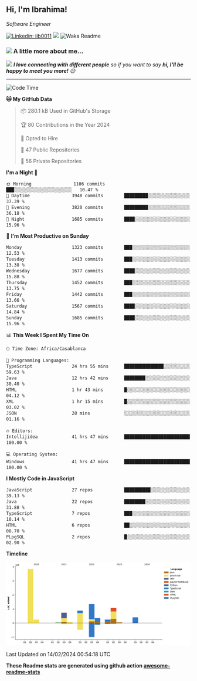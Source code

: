 <h2>Hi, I'm Ibrahima! </h2>
<p><em>Software Engineer 
</em></p>


[![Linkedin: iib0011](https://img.shields.io/badge/-iib0011-blue?style=flat-square&logo=Linkedin&logoColor=white&link=https://www.linkedin.com/in/iib0011/)](https://www.linkedin.com/in/iib0011/)
![](https://visitor-badge.glitch.me/badge?page_id=iib0011)
![Waka Readme](https://github.com/iib0011/iib0011/workflows/Waka%20Readme/badge.svg)


### <img src="https://media.giphy.com/media/VgCDAzcKvsR6OM0uWg/giphy.gif" width="50"> A little more about me...  


<img src="https://media.giphy.com/media/LnQjpWaON8nhr21vNW/giphy.gif" width="60"> <em><b>I love connecting with different people</b> so if you want to say <b>hi, I'll be happy to meet you more!</b> 😊</em>

---
<!--START_SECTION:waka-->
![Code Time](http://img.shields.io/badge/Code%20Time-2%2C953%20hrs%205%20mins-blue)

**🐱 My GitHub Data** 

> 📦 280.1 kB Used in GitHub's Storage 
 > 
> 🏆 80 Contributions in the Year 2024
 > 
> 💼 Opted to Hire
 > 
> 📜 47 Public Repositories 
 > 
> 🔑 56 Private Repositories 
 > 
**I'm a Night 🦉** 

```text
🌞 Morning                1106 commits        ███░░░░░░░░░░░░░░░░░░░░░░   10.47 % 
🌆 Daytime                3948 commits        █████████░░░░░░░░░░░░░░░░   37.39 % 
🌃 Evening                3820 commits        █████████░░░░░░░░░░░░░░░░   36.18 % 
🌙 Night                  1685 commits        ████░░░░░░░░░░░░░░░░░░░░░   15.96 % 
```
📅 **I'm Most Productive on Sunday** 

```text
Monday                   1323 commits        ███░░░░░░░░░░░░░░░░░░░░░░   12.53 % 
Tuesday                  1413 commits        ███░░░░░░░░░░░░░░░░░░░░░░   13.38 % 
Wednesday                1677 commits        ████░░░░░░░░░░░░░░░░░░░░░   15.88 % 
Thursday                 1452 commits        ███░░░░░░░░░░░░░░░░░░░░░░   13.75 % 
Friday                   1442 commits        ███░░░░░░░░░░░░░░░░░░░░░░   13.66 % 
Saturday                 1567 commits        ████░░░░░░░░░░░░░░░░░░░░░   14.84 % 
Sunday                   1685 commits        ████░░░░░░░░░░░░░░░░░░░░░   15.96 % 
```


📊 **This Week I Spent My Time On** 

```text
🕑︎ Time Zone: Africa/Casablanca

💬 Programming Languages: 
TypeScript               24 hrs 55 mins      ███████████████░░░░░░░░░░   59.63 % 
Java                     12 hrs 42 mins      ████████░░░░░░░░░░░░░░░░░   30.40 % 
HTML                     1 hr 43 mins        █░░░░░░░░░░░░░░░░░░░░░░░░   04.12 % 
XML                      1 hr 15 mins        █░░░░░░░░░░░░░░░░░░░░░░░░   03.02 % 
JSON                     28 mins             ░░░░░░░░░░░░░░░░░░░░░░░░░   01.16 % 

🔥 Editors: 
Intellijidea             41 hrs 47 mins      █████████████████████████   100.00 % 

💻 Operating System: 
Windows                  41 hrs 47 mins      █████████████████████████   100.00 % 
```

**I Mostly Code in JavaScript** 

```text
JavaScript               27 repos            ██████████░░░░░░░░░░░░░░░   39.13 % 
Java                     22 repos            ████████░░░░░░░░░░░░░░░░░   31.88 % 
TypeScript               7 repos             ███░░░░░░░░░░░░░░░░░░░░░░   10.14 % 
HTML                     6 repos             ██░░░░░░░░░░░░░░░░░░░░░░░   08.70 % 
PLpgSQL                  2 repos             █░░░░░░░░░░░░░░░░░░░░░░░░   02.90 % 
```



**Timeline**

![Lines of Code chart](https://raw.githubusercontent.com/iib0011/iib0011/master/assets/bar_graph.png)


 Last Updated on 14/02/2024 00:54:18 UTC
<!--END_SECTION:waka-->

**These Readme stats are generated using github action [awesome-readme-stats](https://github.com/iib0011/waka-readme-stats)**
